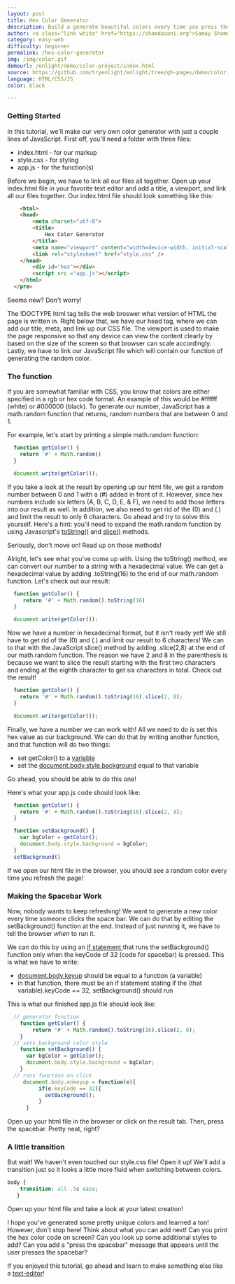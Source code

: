 ```yaml
---
layout: post
title: Hex Color Generator
description: Build a generate beautiful colors every time you press the spacebar
author: <a class="link white" href="https://shamdasani.org">Samay Shamdasani</a>
category: easy-web
difficulty: beginner
permalink: /hex-color-generator
img: /img/color.gif
demourl: /enlight/demo/color-project/index.html
source: https://github.com/tryenlight/enlight/tree/gh-pages/demo/color-project
language: HTML/CSS/JS
color: black

---
```

### Getting Started

In this tutorial, we'll make our very own color generator with just a couple lines of JavaScript. First off, you'll need a folder with three files:

- index.html - for our markup
- style.css - for styling
- app.js - for the function(s)

Before we begin, we have to link all our files all together. Open up your index.html file in your favorite text editor and add a title, a viewport, and link all our files together. Our index.html file should look something like this:

```html
    <html>
    <head>
        <meta charset="utf-8">
        <title>
            Hex Color Generator
        </title>
        <meta name="viewport" content="width=device-width, initial-scale=1">
        <link rel="stylesheet" href="style.css" />
    </head>
	    <div id="hex"></div>
	    <script src ="app.js"></script>
    </html>
  </pre>   
```

 Seems new? Don't worry!

 The !DOCTYPE html tag tells the web broswer what version of HTML the page is written in.
 Right below that, we have our head tag, where we can add our title, meta, and link up our CSS file.
 The viewport is used to make the page responsive so that any device can view the content clearly by based on
 the size of the screen so that browser can scale accordingly. Lastly, we have to link our JavaScript file which
 will contain our function of generating the random color.

### The function

 If you are somewhat familiar with CSS, you know that colors are either specified in a rgb or hex code format. An example of this
  would be #ffffff (white) or #000000 (black). To generate our number, JavaScript has a math.random function that returns, random numbers that are between 0 and 1.

  For example, let's start by printing a simple math.random function:

```js
  function getColor() {
	return '#' + Math.random()
  }

  document.write(getColor());
```
  If you take a look at the result by opening up our html file, we get a random number between 0 and 1 with a (#) added in front of it. However, since hex numbers include six letters (A, B, C, D, E, & F), we need to add those letters into our result as well. In addition, we also need to get rid of the (0) and (.) and limit the result to only 6 characters.
  Go ahead and try to solve this yourself. Here's a hint: you'll need to expand the math.random function by using Javascript's <a href="http://www.w3schools.com/jsref/jsref_tostring_number.asp" class="underline">toString()</a> and <a href="http://www.w3schools.com/jsref/jsref_slice_string.asp" class="underline">slice()</a> methods.

  Seriously, don't move on! Read up on those methods!

  Alright, let's see what you've come up with. Using the toString() method, we can convert our number to a string with a hexadecimal value. We can get a hexadecimal value by adding .toString(16) to the end of our math.random function. Let's check out our result:

```js
  function getColor() {
     return '#' + Math.random().toString(16)
  }

  document.write(getColor());  
```

Now we have a number in hexadecimal format, but it isn't ready yet! We still have to get rid of the (0) and (.) and limit our result to 6 characters! We can to that with the JavaScript slice() method by adding .slice(2,8) at the end of our math.random function.
The reason we have 2 and 8 in the parenthesis is because we want to slice the result starting with the first two characters and ending at the eighth character to get six characters in total. Check out the result!

```js
  function getColor() {
    return '#' + Math.random().toString(16).slice(2, 8);
  }

  document.write(getColor());


```
 Finally, we have a number we can work with! All we need to do is set this hex value
 as our background. We can do that by writing another function, and that function will do two things:

 - set getColor() to a <a href="http://www.w3schools.com/js/js_variables.asp" class="underline">variable</a>
 - set the <a href="http://www.w3schools.com/jsref/prop_style_background.asp" class ="underline">document.body.style.background</a> equal to that variable


 Go ahead, you should be able to do this one!

 Here's what your app.js code should look like:

```js
  function getColor() {
	return '#' + Math.random().toString(16).slice(2, 8);
  }

  function setBackground() {
	var bgColor = getColor();
	document.body.style.background = bgColor;
  }
  setBackground()


```
If we open our html file in the browser, you should see a random color every time you refresh the page!

### Making the Spacebar Work

 Now, nobody wants to keep refreshing! We want to generate a new color every time someone clicks the space bar. We can do that by editing
 the setBackground() function at the end. Instead of just running it, we have to tell the browser <i>when</i> to run it.

  We can do this by using an <a href="http://www.w3schools.com/js/js_if_else.asp" class="underline">if statement </a> that runs the setBackground() function only when the keyCode of 32 (code for spacebar) is pressed. This is what we have to write:


  -  <a href="http://www.w3schools.com/jsref/event_onkeyup.asp" class="underline"> document.body.keyup</a> should be equal to a function (a variable)
  - in that function, there must be an if statement stating if the (that variable).keyCode == 32, setBackground() should run



  This is what our finished app.js file should look like:

```js
  // generator function
	function getColor() {
	    return '#' + Math.random().toString(16).slice(2, 8);
	}
  // sets background color style
	function setBackground() {
	  var bgColor = getColor();
	  document.body.style.background = bgColor;
	}
  // runs function on click
	 document.body.onkeyup = function(e){
	      if(e.keyCode == 32){
	        setBackground();
	      }
	  }


```

  Open up your html file in the browser or click on the result tab. Then, press the spacebar. Pretty neat, right?

### A little transition

But wait! We haven't even touched our style.css file! Open it up! We'll add a transition just so it looks a little more fluid when switching between colors.

```css  
body {
    transition: all .5s ease;
   }
```
Open up your html file and take a look at your latest creation!

I hope you've generated some pretty unique colors and learned a ton! However, don't stop here! Think about what you can add next! Can you print the hex color code on screen? Can you look up some additional styles to add? Can you add a "press the spacebar" message that appears until the user presses the spacebar?

If you enjoyed this tutorial, go ahead and learn to make something else like a <a href="text-editor" class="underline">text-editor</a>!
